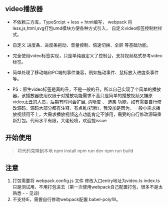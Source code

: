 ## video播放器

- 不依赖三方库，TypeSrcipt + less + html编写， webpack 将less,js,html,svg打包umd模块方便各种方式引入， 自定义video标签控制栏样式。
- 自定义 进度条、进度条拖动、音量控制、倍速切换、全屏 等基础功能。
- 完全使用video标签实现，只是单纯自定义了控制台，支持视频格式参考video标签。
- 简单处理了移动端和PC端的事件兼容，例如拖动事件、鼠标放入进度条事件等。

- PS：原生video标签是真的丑，不是一般的丑，所以自己实现了个简单的播放器，该播放器使用仅限于对播放功能需求不高只是简单的播放视频又嫌原video太丑的人员，后期有时间会扩展, 清晰度 、 选集 功能，如有需要自行修改源码，源码大部分都有注释，有点乱(捂脸)，我没加是因为，一般小需求播放视频用不上，大需求播放视频这点功能肯定不够用，需要的自行修改源码重新打包。代码水平有限，大佬轻喷，欢迎提issue

## 开始使用

 > 将代码克隆到本地
 > npm install
 > npm run dev
 > npm run build

## 注意

1. 打包需要将 webpack.config.js 文件 修改入口entry地址为video.ts  index.ts只是测试用，不用打包进去（第一次使用webpack自己配置打包，很多不是太熟悉 - - 见谅)
2. 不支持IE，需要自行修改webpack配置 babel-polyfill。
